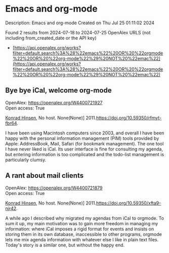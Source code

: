 # Emacs and org-mode
Description: Emacs and org-mode
Created on Thu Jul 25 01:11:02 2024

Found 2 results from 2024-07-18 to 2024-07-25
OpenAlex URLS (not including from_created_date or the API key)
- [https://api.openalex.org/works?filter=default.search%3A%28%22emacs%22%20OR%20%22orgmode%22%20OR%20%22org-mode%22%29%20NOT%20%22emac%22](https://api.openalex.org/works?filter=default.search%3A%28%22emacs%22%20OR%20%22orgmode%22%20OR%20%22org-mode%22%29%20NOT%20%22emac%22)

## Bye bye iCal, welcome org-mode   

OpenAlex: https://openalex.org/W4400721927    
Open access: True
    
[Konrad Hinsen](https://openalex.org/A5008543195), No host. None(None)] 2011.https://doi.org/10.59350/rfmyt-fbr64.
    
I have been using Macintosh computers since 2003, and overall I have been happy with the personal information management (PIM) tools provided by Apple: AddressBook, Mail, Safari (for bookmark management). The one tool I have never liked is iCal. Its user interface is fine for consulting my agenda, but entering information is too complicated and the todo-list management is particularly clumsy.    

    

## A rant about mail clients   

OpenAlex: https://openalex.org/W4400721879    
Open access: True
    
[Konrad Hinsen](https://openalex.org/A5008543195), No host. None(None)] 2011.https://doi.org/10.59350/xfta9-njr42.
    
A while ago I described why migrated my agendas from iCal to orgmode. To sum it up, my main motivation was to gain more freedom in managing my information: where iCal imposes a rigid format for events and insists on storing them in its own database, inaccessible to other programs, orgmode lets me mix agenda information with whatever else I like in plain text files. Today&#39;s story is a similar one, but without the happy end.    

    
